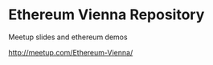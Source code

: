 Ethereum Vienna Repository
========

Meetup slides and ethereum demos

http://meetup.com/Ethereum-Vienna/
